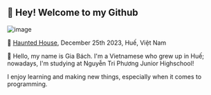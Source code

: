 ## 👋 Hey! Welcome to my Github

![image](https://github.com/nguyengiabach1201/nguyengiabach1201/assets/108968549/82a6f89b-d1f8-4602-833a-9f40b5753a75)

📸 [Haunted House](https://github.com/artium-team/NTP-Haunted-House), December 25th 2023, Huế, Việt Nam

👋 Hello, my name is Gia Bách. I'm a Vietnamese who grew up in Huế; nowadays, I'm studying at Nguyễn Tri Phương Junior Highschool! 

I enjoy learning and making new things, especially when it comes to programming.

